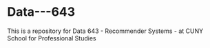 # Data---643
This is a repository for Data 643 - Recommender Systems - at CUNY School for Professional Studies
